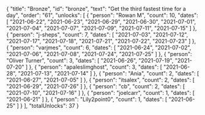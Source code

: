 {
  "title": "Bronze",
  "id": "bronze",
  "text": "Get the third fastest time for a day",
  "order": "61",
  "unlocks": [
    {
      "person": "Rowan M",
      "count": 10,
      "dates": [
        "2021-06-22",
        "2021-06-23",
        "2021-06-29",
        "2021-06-30",
        "2021-07-01",
        "2021-07-04",
        "2021-07-07",
        "2021-07-09",
        "2021-07-11",
        "2021-07-15"
      ]
    },
    {
      "person": "j-sheps",
      "count": 7,
      "dates": [
        "2021-07-03",
        "2021-07-12",
        "2021-07-17",
        "2021-07-18",
        "2021-07-21",
        "2021-07-22",
        "2021-07-23"
      ]
    },
    {
      "person": "varjmes",
      "count": 6,
      "dates": [
        "2021-06-24",
        "2021-07-02",
        "2021-07-06",
        "2021-07-08",
        "2021-07-24",
        "2021-07-25"
      ]
    },
    {
      "person": "Oliver Turner",
      "count": 3,
      "dates": [
        "2021-06-26",
        "2021-07-19",
        "2021-07-20"
      ]
    },
    {
      "person": "apaleslimghost",
      "count": 3,
      "dates": [
        "2021-06-28",
        "2021-07-13",
        "2021-07-14"
      ]
    },
    {
      "person": "Ania",
      "count": 2,
      "dates": [
        "2021-06-27",
        "2021-07-05"
      ]
    },
    {
      "person": "itsalex",
      "count": 2,
      "dates": [
        "2021-06-29",
        "2021-07-26"
      ]
    },
    {
      "person": "cb",
      "count": 2,
      "dates": [
        "2021-07-10",
        "2021-07-16"
      ]
    },
    {
      "person": "joelcarr",
      "count": 1,
      "dates": [
        "2021-06-21"
      ]
    },
    {
      "person": "Lily2point0",
      "count": 1,
      "dates": [
        "2021-06-25"
      ]
    }
  ],
  "totalUnlocks": 37
}
